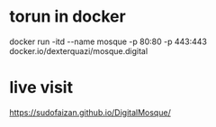 # torun in docker
 docker run -itd --name mosque -p 80:80 -p 443:443 docker.io/dexterquazi/mosque.digital
# live visit
https://sudofaizan.github.io/DigitalMosque/
